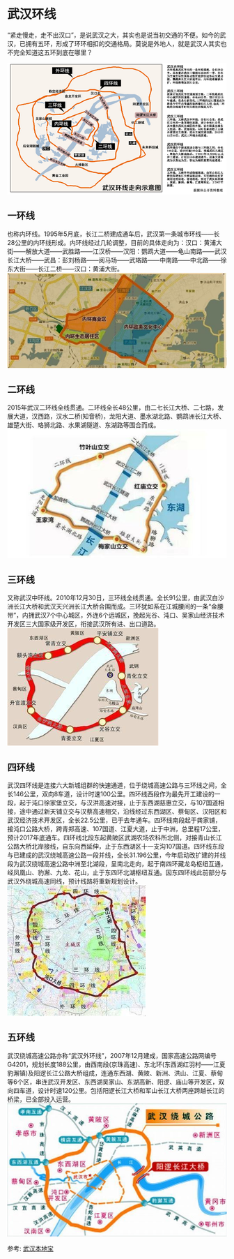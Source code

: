 
# 武汉环线
“紧走慢走，走不出汉口”，是说武汉之大，其实也是说当初交通的不便。如今的武汉，已拥有五环，形成了环环相扣的交通格局。莫说是外地人，就是武汉人其实也不完全知道这五环到底在哪里？

![武汉环线](./环线划分/武汉环线.jpg)

## 一环线
也称内环线。1995年5月底，长江二桥建成通车后，武汉第一条城市环线——长28公里的内环线形成。内环线经过几轮调整，目前的具体走向为：汉口：黄浦大街——解放大道——武胜路——江汉桥——汉阳：鹦鹉大道——龟山南路——武汉长江大桥——武昌：彭刘杨路——阅马场——武珞路——中南路——中北路——徐东大街——长江二桥——汉口：黄浦大街。
![一环线](./环线划分/一环线.jpeg)

## 二环线
2015年武汉二环线全线贯通。二环线全长48公里，由二七长江大桥、二七路，发展大道，汉西路，汉水二桥(知音桥)，龙阳大道、墨水湖北路、鹦鹉洲长江大桥、雄楚大街、珞狮北路、水果湖隧道、东湖路等围合而成。
![二环线](./环线划分/二环线.jpg)

## 三环线
又称武汉中环线。2010年12月30日，三环线全线贯通。全长91公里，由武汉白沙洲长江大桥和武汉天兴洲长江大桥合围而成。三环犹如系在江城腰间的一条“金腰带”，内拥武汉7个中心城区，外连6个远城区，挽起光谷、沌口、吴家山经济技术开发区三大国家级开发区，衔接武汉所有进、出口道路。
![三环线](./环线划分/三环线.jpg)

## 四环线
武汉四环线是连接六大新城组群的快速通道，位于绕城高速公路与三环线之间，全长146公里，双向8车道，设计时速100公里。四环线西段作为最先开工建设的一段，起于沌口徐家堡立交，与汉洪高速对接，止于东西湖慈惠立交，与107国道相接，途中通过新天铺立交与汉蔡高速相交，沿线经过东西湖区、蔡甸区、汉阳区和武汉经济技术开发区，全长22.5公里，已于去年通车。四环线南段起于龚家铺，接沌口公路大桥，跨青郑高速、107国道、江夏大道，止于中洲，总里程17公里，预计2017年底通车。四环线北段东起黄陂区武湖农场农科所北侧，对接青山长江公路大桥北岸接线，自东向西延伸，止于东西湖区十一支沟107国道。四环线东段与已建成的武汉绕城高速公路一段并线，全长31.196公里，今年启动改扩建的并线段为武汉绕城高速公路中洲至北湖段，呈南北走向，起于南四环藏龙岛枢纽互通，经凤凰山、豹澥、九龙、花山，止于东四环北湖枢纽互通。因东四环线此前部分与武汉外绕城高速同线，预计线路将重新规划设计。
![四环线](./环线划分/四环线.jpg)

## 五环线
武汉绕城高速公路亦称“武汉外环线”，2007年12月建成，国家高速公路网编号G4201，规划长度188公里，由西南段(京珠高速)、东北环(东西湖红羽村——江夏豹澥镇)及阳逻长江公路大桥组成，连通东西湖、黄陂、新洲、洪山、江夏、蔡甸等6个区，串连武汉开发区、东西湖吴家山、东湖高新、阳逻、庙山等开发区，双向四车道，设计时速120公里。包括阳逻长江大桥和军山长江大桥两座跨越长江的桥梁，已全部投入运营。
![五环线](./环线划分/五环线.jpg)

参考:
[武汉本地宝](http://wh.bendibao.com/traffic/2018129/90878.shtm)